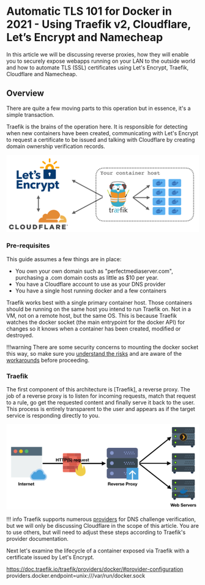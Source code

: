 # Automatic TLS 101 for Docker in 2021 - Using Traefik v2, Cloudflare, Let’s Encrypt and Namecheap

In this article we will be discussing reverse proxies, how they will enable you to securely expose webapps running on your LAN to the outside world and how to automate TLS (SSL) certificates using Let's Encrypt, Traefik, Cloudflare and Namecheap.

## Overview

There are quite a few moving parts to this operation but in essence, it's a simple transaction.

Traefik is the brains of the operation here. It is responsible for detecting when new containers have been created, communicating with Let's Encrypt to request a certificate to be issued and talking with Cloudflare by creating domain ownership verification records.

![traefik-tls-arch-diagram](../images/traefik101/traefik-tls-arch-diag.png)


### Pre-requisites

This guide assumes a few things are in place:

* You own your own domain such as "perfectmediaserver.com", purchasing a .com domain costs as little as $10 per year.
* You have a Cloudflare account to use as your DNS provider
* You have a single host running docker and a few containers

Traefik works best with a single primary container host. Those containers should be running on the same host you intend to run Traefik on. Not in a VM, not on a remote host, but the same OS. This is because Traefik watches the docker socket (the main entrypoint for the docker API) for changes so it knows when a container has been created, modified or destroyed. 

!!!warning
    There are some security concerns to mounting the docker socket this way, so make sure you [understand the risks](https://raesene.github.io/blog/2016/03/06/The-Dangers-Of-Docker.sock/) and are aware of the [workarounds](https://chriswiegman.com/2019/11/protecting-your-docker-socket-with-traefik-2/) before proceeding.

### Traefik

The first component of this architecture is [Traefik], a reverse proxy. The job of a reverse proxy is to listen for incoming requests, match that request to a rule, go get the requested content and finally serve it back to the user. This process is entirely transparent to the user and appears as if the target service is responding directly to you.

![reverse-proxy-digram](../images/traefik101/reverseproxy.png)

!!! info
    Traefik supports numerous [providers](https://doc.traefik.io/traefik/https/acme/#providers) for DNS challenge verification, but we will only be discussing Cloudflare in the scope of this article. You are to use others, but will need to adjust these steps according to Traefik's provider documentation.





Next let's examine the lifecycle of a container exposed via Traefik with a certificate issued by Let's Encrypt.


https://doc.traefik.io/traefik/providers/docker/#provider-configuration
providers.docker.endpoint=unix:///var/run/docker.sock